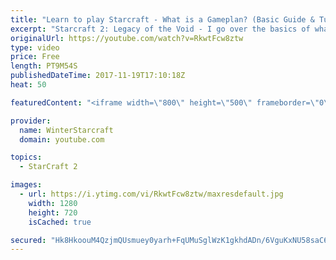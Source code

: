```yaml
---
title: "Learn to play Starcraft - What is a Gameplan? (Basic Guide & Tutorial)"
excerpt: "Starcraft 2: Legacy of the Void - I go over the basics of what a gameplan in starcraft 2 is and how to put one together.  Note this is not a guide on WHAT gameplan you should be using as each race!"
originalUrl: https://youtube.com/watch?v=RkwtFcw8ztw
type: video
price: Free
length: PT9M54S
publishedDateTime: 2017-11-19T17:10:18Z
heat: 50

featuredContent: "<iframe width=\"800\" height=\"500\" frameborder=\"0\" src=\"https://www.youtube.com/embed/RkwtFcw8ztw\" allow=\"accelerometer; autoplay; encrypted-media; gyroscope; picture-in-picture\" allowfullscreen></iframe>"

provider:
  name: WinterStarcraft
  domain: youtube.com

topics:
  - StarCraft 2

images:
  - url: https://i.ytimg.com/vi/RkwtFcw8ztw/maxresdefault.jpg
    width: 1280
    height: 720
    isCached: true

secured: "Hk8HkoouM4QzjmQUsmuey0yarh+FqUMuSglWzK1gkhdADn/6VguKxNU58saC6dhezyMU9XWIyTKtHyRxvTyWZWY+3tFAoa3JRXKSPWIsxbv76kPTcNKTbahhincQcorUZ8ArYHtFfEaLD3+AYrRoCGCrVyv7L+4qOTN5+m7qXnFZVko8mjV+muhnGpGWUY5f7Rsk7toEfavqf4r5S2NBJUQZMEssC8ydNV0JY0ML2ElANJSMLw+EQ7FqXlQP3FzlKrXa+9KFN+yO2XFsGoeBkM4BTnz91TrKSqcCsHf4Utjwo6XoWHeEMo982IDWv3dlrX+Ib6p39NiM0bcufSz+g/8LZeOE2VQv6Kt7OVliFOJd9wr9a/ebNvLTayWtB0f6HA6ya++mEKB8j+M5ninCd3ql1JhynYPR5zDak6IxcYc=;wnkZs+D6Y7PqNrn44Stk4A=="
---
```



